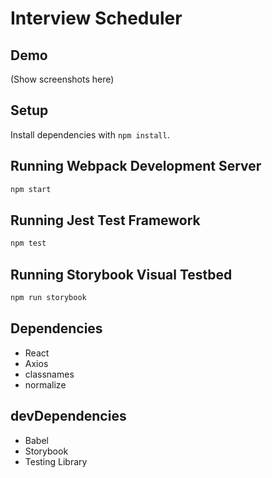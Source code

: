# Interview Scheduler

## Demo
(Show screenshots here)

## Setup

Install dependencies with `npm install`.

## Running Webpack Development Server

```sh
npm start
```

## Running Jest Test Framework

```sh
npm test
```

## Running Storybook Visual Testbed

```sh
npm run storybook
```

## Dependencies
- React
- Axios
- classnames
- normalize

## devDependencies
- Babel
- Storybook
- Testing Library